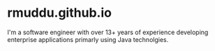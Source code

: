# rmuddu.github.io
I'm a software engineer with over 13+ years of experience developing enterprise applications primarly using Java technolgies.
